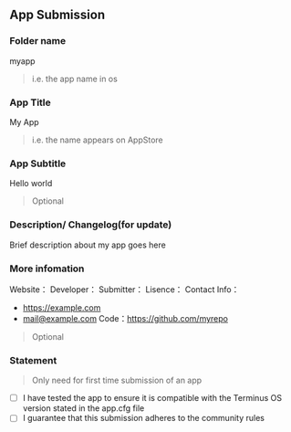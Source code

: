 ## App Submission

### Folder name
myapp
> i.e. the app name in os

### App Title
My App
> i.e. the name appears on AppStore

### App Subtitle
Hello world
> Optional

### Description/ Changelog(for update)
Brief description about my app goes here

### More infomation
Website：
Developer：
Submitter：
Lisence：
Contact Info：
- https://example.com
- mail@example.com
Code：https://github.com/myrepo
> Optional

### Statement
> Only need for first time submission of an app
- [ ] I have tested the app to ensure it is compatible with the Terminus OS version stated in the app.cfg file
- [ ] I guarantee that this submission adheres to the community rules